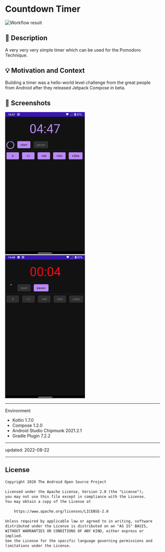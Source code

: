 # Countdown Timer

![Workflow result](https://github.com/mspath/dev-challenge-compose-week2/workflows/Check/badge.svg)

## :scroll: Description

A very very very simple timer which can be used for the Pomodoro Technique.

## :bulb: Motivation and Context

Building a timer was a hello-world level challenge from the great people from Android after they released Jetpack Compose in beta. 

## :camera_flash: Screenshots

<img src="/results/screenshot_1.png" width="260">&emsp;<img src="/results/screenshot_2.png" width="260">

----

Environment

- Kotlin 1.7.0
- Compose 1.2.0
- Android Studio Chipmunk 2021.2.1
- Gradle Plugin 7.2.2

----

updated: 2022-08-22

----

## License
```
Copyright 2020 The Android Open Source Project

Licensed under the Apache License, Version 2.0 (the "License");
you may not use this file except in compliance with the License.
You may obtain a copy of the License at

    https://www.apache.org/licenses/LICENSE-2.0

Unless required by applicable law or agreed to in writing, software
distributed under the License is distributed on an "AS IS" BASIS,
WITHOUT WARRANTIES OR CONDITIONS OF ANY KIND, either express or implied.
See the License for the specific language governing permissions and
limitations under the License.
```